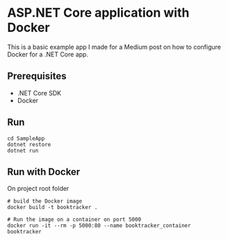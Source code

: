# ASP.NET Core application with Docker

This is a basic example app I made for a Medium post on how to configure Docker for a .NET Core app.

## Prerequisites

- .NET Core SDK
- Docker

## Run

    cd SampleApp
    dotnet restore
    dotnet run

## Run with Docker

On project root folder

    # build the Docker image
    docker build -t booktracker .
    
    # Run the image on a container on port 5000
    docker run -it --rm -p 5000:80 --name booktracker_container booktracker